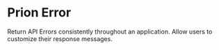 # Prion Error
Return API Errors consistently throughout an application. Allow users to customize their response messages.
